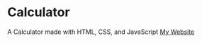 # Calculator
A Calculator made with HTML, CSS, and JavaScript
<a href="https://tusharg003.github.io/Calculator/" target="_blank">My Website</a>

